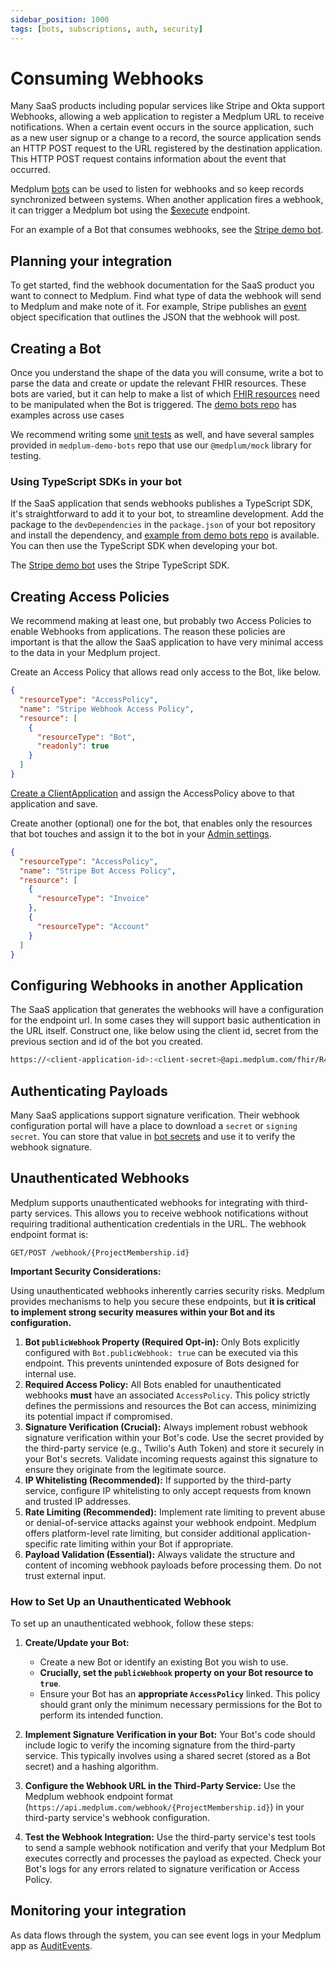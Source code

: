 ```yaml
---
sidebar_position: 1000
tags: [bots, subscriptions, auth, security]
---
```


# Consuming Webhooks

Many SaaS products including popular services like Stripe and Okta support Webhooks, allowing a web application to register a Medplum URL to receive notifications. When a certain event occurs in the source application, such as a new user signup or a change to a record, the source application sends an HTTP POST request to the URL registered by the destination application. This HTTP POST request contains information about the event that occurred.

Medplum [bots](/docs/bots) can be used to listen for webhooks and so keep records synchronized between systems. When another application fires a webhook, it can trigger a Medplum bot using the [$execute](/docs/bots/bot-basics#using-the-execute-endpoint) endpoint.

For an example of a Bot that consumes webhooks, see the [Stripe demo bot](https://github.com/medplum/medplum-demo-bots/tree/main/src/stripe-bots).

## Planning your integration

To get started, find the webhook documentation for the SaaS product you want to connect to Medplum. Find what type of data the webhook will send to Medplum and make note of it. For example, Stripe publishes an [event](https://stripe.com/docs/api/events/object) object specification that outlines the JSON that the webhook will post.

## Creating a Bot

Once you understand the shape of the data you will consume, write a bot to parse the data and create or update the relevant FHIR resources. These bots are varied, but it can help to make a list of which [FHIR resources](/docs/api/fhir/resources) need to be manipulated when the Bot is triggered. The [demo bots repo](https://github.com/medplum/medplum-demo-bots) has examples across use cases

We recommend writing some [unit tests](/docs/bots/unit-testing-bots) as well, and have several samples provided in `medplum-demo-bots` repo that use our `@medplum/mock` library for testing.

### Using TypeScript SDKs in your bot

If the SaaS application that sends webhooks publishes a TypeScript SDK, it's straightforward to add it to your bot, to streamline development. Add the package to the `devDependencies` in the `package.json` of your bot repository and install the dependency, and [example from demo bots repo](https://github.com/medplum/medplum-demo-bots/blob/main/package.json) is available. You can then use the TypeScript SDK when developing your bot.

The [Stripe demo bot](https://github.com/medplum/medplum-demo-bots/tree/main/src/stripe-bots) uses the Stripe TypeScript SDK.

## Creating Access Policies

We recommend making at least one, but probably two Access Policies to enable Webhooks from applications. The reason these policies are important is that the allow the SaaS application to have very minimal access to the data in your Medplum project.

Create an Access Policy that allows read only access to the Bot, like below.

```json
{
  "resourceType": "AccessPolicy",
  "name": "Stripe Webhook Access Policy",
  "resource": [
    {
      "resourceType": "Bot",
      "readonly": true
    }
  ]
}
```

[Create a ClientApplication](/docs/auth/client-credentials) and assign the AccessPolicy above to that application and save.

Create another (optional) one for the bot, that enables only the resources that bot touches and assign it to the bot in your [Admin settings](https://app.medplum.com/admin/project).

```json
{
  "resourceType": "AccessPolicy",
  "name": "Stripe Bot Access Policy",
  "resource": [
    {
      "resourceType": "Invoice"
    },
    {
      "resourceType": "Account"
    }
  ]
}
```

## Configuring Webhooks in another Application

The SaaS application that generates the webhooks will have a configuration for the endpoint url. In some cases they will support basic authentication in the URL itself. Construct one, like below using the client id, secret from the previous section and id of the bot you created.

```bash
https://<client-application-id>:<client-secret>@api.medplum.com/fhir/R4/Bot/<bot-id>/$execute
```

## Authenticating Payloads

Many SaaS applications support signature verification. Their webhook configuration portal will have a place to download a `secret` or `signing secret`. You can store that value in [bot secrets](/docs/bots/bot-secrets) and use it to verify the webhook signature.

## Unauthenticated Webhooks

Medplum supports unauthenticated webhooks for integrating with third-party services. This allows you to receive webhook notifications without requiring traditional authentication credentials in the URL. The webhook endpoint format is:

```
GET/POST /webhook/{ProjectMembership.id}
```

**Important Security Considerations:**

Using unauthenticated webhooks inherently carries security risks. Medplum provides mechanisms to help you secure these endpoints, but **it is critical to implement strong security measures within your Bot and its configuration.**

1.  **Bot `publicWebhook` Property (Required Opt-in):** Only Bots explicitly configured with `Bot.publicWebhook: true` can be executed via this endpoint. This prevents unintended exposure of Bots designed for internal use.
2.  **Required Access Policy:** All Bots enabled for unauthenticated webhooks **must** have an associated `AccessPolicy`. This policy strictly defines the permissions and resources the Bot can access, minimizing its potential impact if compromised.
3.  **Signature Verification (Crucial):** Always implement robust webhook signature verification within your Bot's code. Use the secret provided by the third-party service (e.g., Twilio's Auth Token) and store it securely in your Bot's secrets. Validate incoming requests against this signature to ensure they originate from the legitimate source.
4.  **IP Whitelisting (Recommended):** If supported by the third-party service, configure IP whitelisting to only accept requests from known and trusted IP addresses.
5.  **Rate Limiting (Recommended):** Implement rate limiting to prevent abuse or denial-of-service attacks against your webhook endpoint. Medplum offers platform-level rate limiting, but consider additional application-specific rate limiting within your Bot if appropriate.
6.  **Payload Validation (Essential):** Always validate the structure and content of incoming webhook payloads before processing them. Do not trust external input.

### How to Set Up an Unauthenticated Webhook

To set up an unauthenticated webhook, follow these steps:

1.  **Create/Update your Bot:**
    - Create a new Bot or identify an existing Bot you wish to use.
    - **Crucially, set the `publicWebhook` property on your Bot resource to `true`**.
    - Ensure your Bot has an **appropriate `AccessPolicy`** linked. This policy should grant only the minimum necessary permissions for the Bot to perform its intended function.

2.  **Implement Signature Verification in your Bot:**
    Your Bot's code should include logic to verify the incoming signature from the third-party service. This typically involves using a shared secret (stored as a Bot secret) and a hashing algorithm.

3.  **Configure the Webhook URL in the Third-Party Service:**
    Use the Medplum webhook endpoint format (`https://api.medplum.com/webhook/{ProjectMembership.id}`) in your third-party service's webhook configuration.

4.  **Test the Webhook Integration:**
    Use the third-party service's test tools to send a sample webhook notification and verify that your Medplum Bot executes correctly and processes the payload as expected. Check your Bot's logs for any errors related to signature verification or Access Policy.

## Monitoring your integration

As data flows through the system, you can see event logs in your Medplum app as [AuditEvents](https://app.medplum.com/AuditEvent?_count=20&_fields=id,_lastUpdated,entity,type&_offset=0&_sort=-_lastUpdated).
